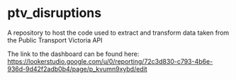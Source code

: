 # ptv_disruptions
A repository to host the code used to extract and transform data taken from the Public Transport Victoria API

The link to the dashboard can be found here: https://lookerstudio.google.com/u/0/reporting/72c3d830-c793-4b6e-936d-9d42f2adb0b4/page/p_kvumn9xybd/edit
